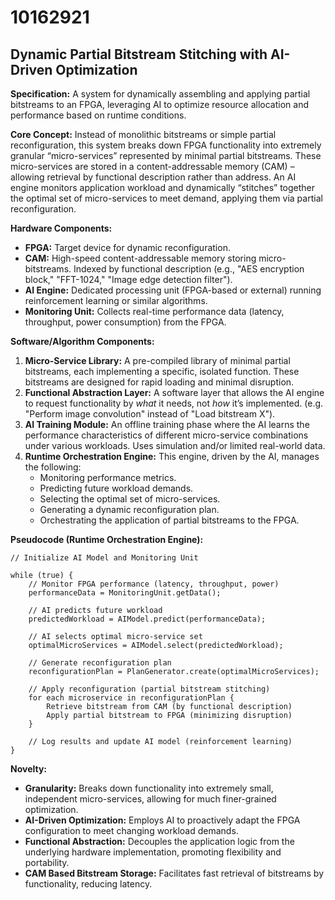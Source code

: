# 10162921

## Dynamic Partial Bitstream Stitching with AI-Driven Optimization

**Specification:** A system for dynamically assembling and applying partial bitstreams to an FPGA, leveraging AI to optimize resource allocation and performance based on runtime conditions.

**Core Concept:**  Instead of monolithic bitstreams or simple partial reconfiguration, this system breaks down FPGA functionality into extremely granular “micro-services” represented by minimal partial bitstreams.  These micro-services are stored in a content-addressable memory (CAM) – allowing retrieval by functional description rather than address. An AI engine monitors application workload and dynamically “stitches” together the optimal set of micro-services to meet demand, applying them via partial reconfiguration.

**Hardware Components:**

*   **FPGA:** Target device for dynamic reconfiguration.
*   **CAM:**  High-speed content-addressable memory storing micro-bitstreams. Indexed by functional description (e.g., "AES encryption block," "FFT-1024," "Image edge detection filter").
*   **AI Engine:**  Dedicated processing unit (FPGA-based or external) running reinforcement learning or similar algorithms.
*   **Monitoring Unit:**  Collects real-time performance data (latency, throughput, power consumption) from the FPGA.

**Software/Algorithm Components:**

1.  **Micro-Service Library:** A pre-compiled library of minimal partial bitstreams, each implementing a specific, isolated function.  These bitstreams are designed for rapid loading and minimal disruption.
2.  **Functional Abstraction Layer:** A software layer that allows the AI engine to request functionality by *what* it needs, not *how* it’s implemented. (e.g. "Perform image convolution" instead of "Load bitstream X").
3.  **AI Training Module:**  An offline training phase where the AI learns the performance characteristics of different micro-service combinations under various workloads. Uses simulation and/or limited real-world data.
4.  **Runtime Orchestration Engine:** This engine, driven by the AI, manages the following:
    *   Monitoring performance metrics.
    *   Predicting future workload demands.
    *   Selecting the optimal set of micro-services.
    *   Generating a dynamic reconfiguration plan.
    *   Orchestrating the application of partial bitstreams to the FPGA.

**Pseudocode (Runtime Orchestration Engine):**

```
// Initialize AI Model and Monitoring Unit

while (true) {
    // Monitor FPGA performance (latency, throughput, power)
    performanceData = MonitoringUnit.getData();

    // AI predicts future workload
    predictedWorkload = AIModel.predict(performanceData);

    // AI selects optimal micro-service set
    optimalMicroServices = AIModel.select(predictedWorkload);

    // Generate reconfiguration plan
    reconfigurationPlan = PlanGenerator.create(optimalMicroServices);

    // Apply reconfiguration (partial bitstream stitching)
    for each microservice in reconfigurationPlan {
        Retrieve bitstream from CAM (by functional description)
        Apply partial bitstream to FPGA (minimizing disruption)
    }

    // Log results and update AI model (reinforcement learning)
}
```

**Novelty:**

*   **Granularity:**  Breaks down functionality into extremely small, independent micro-services, allowing for much finer-grained optimization.
*   **AI-Driven Optimization:** Employs AI to proactively adapt the FPGA configuration to meet changing workload demands.
*   **Functional Abstraction:** Decouples the application logic from the underlying hardware implementation, promoting flexibility and portability.
* **CAM Based Bitstream Storage:** Facilitates fast retrieval of bitstreams by functionality, reducing latency.